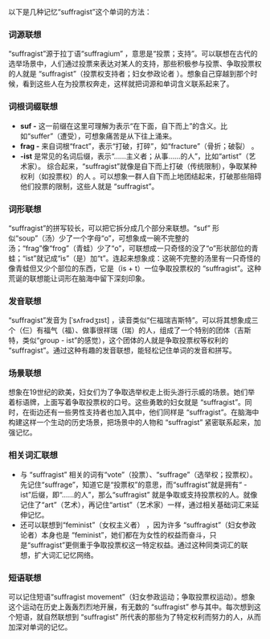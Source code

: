 以下是几种记忆“suffragist”这个单词的方法：

### 词源联想
“suffragist”源于拉丁语“suffragium” ，意思是“投票；支持”。可以联想在古代的选举场景中，人们通过投票来表达对某人的支持，那些积极参与投票、争取投票权的人就是 “suffragist”（投票权支持者；妇女参政论者 ）。想象自己穿越到那个时候，看到这些人在为投票权奔走，这样就把词源和单词含义联系起来了。

### 词根词缀联想
- **suf -** 这一前缀在这里可理解为表示“在下面，自下而上”的含义。比如“suffer”（遭受），可想象痛苦是从下往上涌来。
- **frag -** 来自词根“fract”，表示“打破，打碎”，如“fracture”（骨折；破裂） 。
- **-ist** 是常见的名词后缀，表示“……主义者；从事……的人”，比如“artist”（艺术家）。
综合起来，“suffragist”就像是自下而上打破（传统限制），争取某种权利（如投票权）的人 。可以想象一群人自下而上地团结起来，打破那些阻碍他们投票的限制，这些人就是 “suffragist”。

### 词形联想
“suffragist”的拼写较长，可以把它拆分成几个部分来联想。“suf” 形似“soup”（汤）少了一个字母“o”，可想象成一碗不完整的汤；“frag”像“frog”（青蛙）少了“o”，可联想成一只奇怪的没了“o”形状部位的青蛙；“ist”就记成“is”（是）加“t”。连起来想象成：这碗不完整的汤里有一只奇怪的像青蛙但又少个部位的东西，它是（is + t）一位争取投票权的 “suffragist”。这种荒诞的联想能让词形在脑海中留下深刻印象。

### 发音联想
“suffragist”发音为 [ˈsʌfrədʒɪst] ，读音类似“仨福瑞吉斯特”。可以将其想象成三个（仨）有福气（福）、做事很祥瑞（瑞）的人，组成了一个特别的团体（吉斯特，类似“group - ist”的感觉），这个团体的人就是争取投票权等权利的 “suffragist”。通过这种有趣的发音联想，能轻松记住单词的发音和拼写。

### 场景联想
想象在19世纪的欧美，妇女们为了争取选举权走上街头游行示威的场景。她们举着标语牌，上面写着争取投票权的口号。这些勇敢的妇女就是 “suffragist”。同时，在街边还有一些男性支持者也加入其中，他们同样是 “suffragist”。在脑海中构建这样一个生动的历史场景，把场景中的人物和 “suffragist” 紧密联系起来，加强记忆。

### 相关词汇联想
- 与 “suffragist” 相关的词有“vote”（投票）、“suffrage”（选举权；投票权）。先记住“suffrage”，知道它是“投票权”的意思，而“suffragist”就是拥有“ - ist”后缀，即“……的人”，那么“suffragist” 就是争取或支持投票权的人。就像记住了“art”（艺术），再记住“artist”（艺术家）一样，通过相关基础词汇来延伸记忆。
- 还可以联想到“feminist”（女权主义者） ，因为许多 “suffragist”（妇女参政论者）本身也是 “feminist”，她们都在为女性的权益而奋斗，只是“suffragist”更侧重于争取投票权这一特定权益。通过这种同类词汇的联想，扩大词汇记忆网络。

### 短语联想
可以记住短语“suffragist movement”（妇女参政运动；争取投票权运动）。想象这个运动在历史上轰轰烈烈地开展，有无数的 “suffragist” 参与其中。每次想到这个短语，就自然联想到 “suffragist” 所代表的那些为了特定权利而努力的人，从而加深对单词的记忆。 